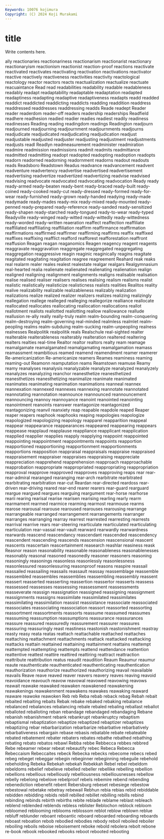 ```yaml
---
Keywords: 10076 kojimura
Copyright: (C) 2024 Koji Murakami
---
```


# title

Write contents here.



ally
reactionaries reactionariness reactionarism reactionarist reactionary reactionaryism reactionism reactionist reaction-proof reactions
reactivate reactivated reactivates reactivating reactivation reactivations reactivator reactive reactively reactiveness
reactivities reactivity reactological reactology reactor reactors reacts reactualization reactualize reactuate
reacuaintance Read read readabilities readability readable readableness readably readapt readaptability
readaptable readaptation readapted readaptiness readapting readaptive readaptiveness readapts readd readded
readdict readdicted readdicting readdicts readding readdition readdress readdressed readdresses readdressing
readds Reade readept Reader reader readerdom reader-off readers readership readerships
Readfield readhere readhesion readied readier readies readiest readily readiness readinesses
Reading reading readingdom readings Readington readjourn readjourned readjourning readjournment readjournments
readjourns readjudicate readjudicated readjudicating readjudication readjust readjustable readjusted readjuster readjusting
readjustment readjustments readjusts readl Readlyn readmeasurement readminister readmiration readmire readmission
readmissions readmit readmits readmittance readmitted readmitting readopt readopted readopting readoption
readopts readorn readorned readorning readornment readorns readout readouts reads Readsboro
Readstown Readus readvance readvancement readvent readventure readvertency readvertise readvertised readvertisement
readvertising readvertize readvertized readvertizing readvise readvised readvising readvocate readvocated readvocating
readvocation Ready ready ready-armed ready-beaten ready-bent ready-braced ready-built ready-coined ready-cooked
ready-cut ready-dressed ready-formed ready-for-wear ready-furnished ready-grown ready-handed readying ready-made readymade
ready-mades ready-mix ready-mixed ready-mounted ready-penned ready-prepared ready-reference ready-sanded ready-sensitized ready-shapen
ready-starched ready-tongued ready-to-wear ready-typed Readyville ready-winged ready-witted ready-wittedly ready-wittedness ready-worded
ready-written reaeration reaffect reaffection reaffiliate reaffiliated reaffiliating reaffiliation reaffirm reaffirmance
reaffirmation reaffirmations reaffirmed reaffirmer reaffirming reaffirms reaffix reaffixed reaffixes reaffixing
reafflict reafford reafforest reafforestation reaffront reaffusion Reagan reagan reaganomics Reagen
reagency reagent reagents reaggravate reaggravation reaggregate reaggregated reaggregating reaggregation reaggressive
reagin reaginic reaginically reagins reagitate reagitated reagitating reagitation reagree reagreement
Reahard reak reaks real realarm realer reales realest realestate realgar
realgars Realgymnasium real-hearted realia realienate realienated realienating realienation realign realigned
realigning realignment realignments realigns realisable realisation realise realised realiser realisers
realises realising realism realisms realist realistic realistically realisticize realisticness realists
realities Realitos reality realive realizability realizable realizableness realizably realization realizations
realize realized realizer realizers realizes realizing realizingly reallegation reallege realleged
realleging reallegorize realliance reallocate reallocated reallocates reallocating reallocation reallocations reallot
reallotment reallots reallotted reallotting reallow reallowance reallude reallusion re-ally really
really-truly realm realm-bounding realm-conquering realm-destroying realm-governing real-minded realmless realmlet realm-peopling
realms realm-subduing realm-sucking realm-unpeopling realness realnesses Realpolitik realpolitik reals Realschule
real-sighted realter realterable realterableness realterably realteration realtered realtering realters realties
real-time Realtor realtor realtors realty ream reamage reamalgamate reamalgamated reamalgamating
reamalgamation reamass reamassment reambitious reamed reamend reamendment reamer reamerer Re-americanization
Re-americanize reamers Reames reaminess reaming reaming-out Reamonn reamputation reams Reamstown
reamuse Reamy reamy reanalyses reanalysis reanalyzable reanalyze reanalyzed reanalyzely reanalyzes
reanalyzing reanchor reanesthetize reanesthetized reanesthetizes reanesthetizing reanimalize reanimate reanimated reanimates
reanimating reanimation reanimations reanneal reannex reannexation reannexed reannexes reannexing reannotate
reannotated reannotating reannotation reannounce reannounced reannouncement reannouncing reannoy reannoyance reanoint
reanointed reanointing reanointment reanoints reanswer reantagonize reantagonized reantagonizing reanvil reanxiety
reap reapable reapdole reaped Reaper reaper reapers reaphook reaphooks reaping
reapologies reapologize reapologized reapologizing reapology reapparel reapparition reappeal reappear reappearance
reappearances reappeared reappearing reappears reappease reapplaud reapplause reappliance reapplicant reapplication
reapplied reapplier reapplies reapply reapplying reappoint reappointed reappointing reappointment reappointments
reappoints reapportion reapportioned reapportioning reapportionment reapportionments reapportions reapposition reappraisal reappraisals
reappraise reappraised reappraisement reappraiser reappraises reappraising reappreciate reappreciation reapprehend reapprehension
reapproach reapproachable reapprobation reappropriate reappropriated reappropriating reappropriation reapproval reapprove reapproved
reapproves reapproving reaps rear rear- rear-admiral rearanged rearanging rear-arch rearbitrate
rearbitrated rearbitrating rearbitration rear-cut Reardan rear-directed reardoss rear-driven rear-driving reared
rear-end rearer rearers rear-guard rearguard reargue reargued reargues rearguing reargument
rear-horse rearhorse rearii rearing rearisal rearise rearisen rearising rearling rearly
rearm rearmament rearmed rearmice rearming rearmost rearmouse rearms rearose rearousal
rearouse rearoused rearouses rearousing rearrange rearrangeable rearranged rearrangement rearrangements rearranger
rearranges rearranging rearray rearrest rearrested rearresting rearrests rearrival rearrive rears
rear-steering rearticulate rearticulated rearticulating rearticulation rear-vassal rear-vault rearward rearwardly rearwardness
rearwards reascend reascendancy reascendant reascended reascendency reascendent reascending reascends reascension
reascensional reascent reascents reascertain reascertainment reasearch reashlar reasiness reask Reasnor
reason reasonability reasonable reasonableness reasonablenesses reasonably reasonal reasoned reasonedly reasoner
reasoners reasoning reasoningly reasonings reasonless reasonlessly reasonlessness reasonlessured reasonlessuring reasonproof
reasons reaspire reassail reassailed reassailing reassails reassault reassay reassemblage reassemble
reassembled reassembles reassemblies reassembling reassembly reassent reassert reasserted reasserting reassertion
reassertor reasserts reassess reassessed reassesses reassessing reassessment reassessments reasseverate reassign
reassignation reassigned reassigning reassignment reassignments reassigns reassimilate reassimilated reassimilates reassimilating
reassimilation reassist reassistance reassociate reassociated reassociates reassociating reassociation reassort reassorted
reassorting reassortment reassortments reassorts reassume reassumed reassumes reassuming reassumption reassumptions
reassurance reassurances reassure reassured reassuredly reassurement reassurer reassures reassuring reassuringly
reast reastiness reastonish reastonishment reastray reasty reasy reata reatas reattach
reattachable reattached reattaches reattaching reattachment reattachments reattack reattacked reattacking reattacks
reattain reattained reattaining reattainment reattains reattempt reattempted reattempting reattempts reattend
reattendance reattention reattentive reattest reattire reattired reattiring reattract reattraction reattribute
reattribution reatus reaudit reaudition Reaum Reaumur reaumur reaute reauthenticate reauthenticated
reauthenticating reauthentication reauthorization reauthorize reauthorized reauthorizing reavail reavailable reavails Reave
reave reaved reaver reavers reavery reaves reaving reavoid reavoidance reavouch
reavow reavowal reavowed reavowing reavows reawait reawake reawaked reawaken reawakened
reawakening reawakenings reawakenment reawakens reawakes reawaking reaward reaware reawoke reawoken
Reb reb Reba rebab reback rebag Rebah rebait rebaited rebaiting
rebaits Rebak rebake rebaked rebaking rebalance rebalanced rebalances rebalancing rebale
rebaled rebaling reballast reballot reballoted reballoting reban rebandage rebandaged rebandaging
Rebane rebanish rebanishment rebank rebankrupt rebankruptcy rebaptism rebaptismal rebaptization rebaptize
rebaptized rebaptizer rebaptizes rebaptizing rebar rebarbarization rebarbarize rebarbative rebarbatively rebarbativeness
rebargain rebase rebasis rebatable rebate rebateable rebated rebatement rebater rebaters
rebates rebathe rebathed rebathing rebating rebato rebatos rebawl Rebba rebbe
Rebbecca rebbes rebbred Rebe rebeamer rebear rebeat rebeautify rebec Rebeca
Rebecca Rebeccaism Rebeccaites rebeck Rebecka rebecks rebecome rebecs rebed rebeg
rebeget rebeggar rebegin rebeginner rebeginning rebeguile rebehold rebeholding Rebeka Rebekah
rebekah Rebekkah Rebel rebel rebeldom rebeldoms rebelief rebelieve rebelled rebeller
rebellike rebelling rebellion rebellions rebellious rebelliously rebelliousness rebelliousnesses rebellow rebelly
rebelong rebelove rebelproof rebels rebemire rebend rebending rebenediction rebenefit rebent
Rebersburg rebeset rebesiege rebestow rebestowal rebetake rebetray rebewail Rebhun rebia
rebias rebid rebiddable rebidden rebidding rebids rebill rebilled rebillet rebilling
rebills rebind rebinding rebinds rebirth rebirths rebite reblade reblame reblast
rebleach reblend reblended reblends rebless reblister Reblochon reblock rebloom rebloomed
reblooming reblooms reblossom reblot reblow reblown reblue rebluff reblunder reboant
reboantic reboard reboarded reboarding reboards reboast reboation rebob rebodied rebodies
rebody reboil reboiled reboiler reboiling reboils reboise reboisement reboke rebold
rebolera rebolt rebone re-book rebook rebooked rebooks reboot rebooted rebooting
